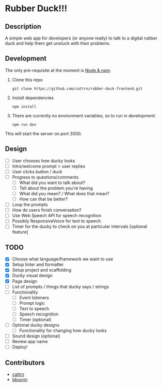 # Rubber Duck!!!

## Description

A simple web app for developers (or anyone really) to talk to a digital rubber duck and help them get unstuck with their problems.

## Development

The only pre-requisite at the moment is [Node & npm](https://nodejs.org/en/download).

1. Clone this repo

   `git clone https://github.com/cattrn/rubber-duck-frontend.git`

2. Install dependencies

   `npm install`

3. There are currently no environment variables, so to run in development:

   `npm run dev`

This will start the server on port 3000.

## Design

- [ ] User chooses how ducky looks
- [ ] Intro/welcome prompt > user replies
- [ ] User clicks button / duck
- [ ] Progress to questions/comments
  - [ ] What did you want to talk about?
  - [ ] Tell about the problem you're having
  - [ ] What did you mean? / What does that mean?
  - [ ] How can that be better?
- [ ] Loop the prompts
- [ ] How do users finish conversation?
- [ ] Use Web Speech API for speech recognition
- [ ] Possibly ResponsiveVoice for text to speech
- [ ] Timer for the ducky to check on you at particular intervals [optional feature]

## TODO

- [x] Choose what language/framework we want to use
- [x] Setup linter and formatter
- [x] Setup project and scaffolding
- [x] Ducky visual design
- [x] Page design
- [ ] List of prompts / things that ducky says / strings
- [ ] Functionality
  - [ ] Event listeners
  - [ ] Prompt logic
  - [ ] Text to speech
  - [ ] Speech recognition
  - [ ] Timer (optional)
- [ ] Optional ducky designs
  - [ ] Functionality for changing how ducky looks
- [ ] Sound design (optional)
- [ ] Review app name
- [ ] Deploy!

## Contributors

- [cattrn](https://github.com/cattrn)
- [bbuunn](https://github.com/Bbuunn)
